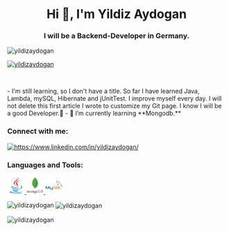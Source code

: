 <h1 align="center">Hi 👋, I'm Yildiz Aydogan</h1>
<h3 align="center">I will be a Backend-Developer in Germany.</h3>

<p align="left"> <img src="https://komarev.com/ghpvc/?username=yildizaydogan&label=Profile%20views&color=0e75b6&style=flat" alt="yildizaydogan" /> </p>

<p align="left"> <a href="https://github.com/ryo-ma/github-profile-trophy"><img src="https://github-profile-trophy.vercel.app/?username=yildizaydogan" alt="yildizaydogan" /></a> </p>

<p align="left"> <a href="https://twitter.com/" target="blank"><img src="https://img.shields.io/twitter/follow/?logo=twitter&style=for-the-badge" alt="" /></a> </p>
- I'm still learning, so I don't have a title. So far I have learned Java, Lambda, mySQL, Hibernate and jUnitTest. I improve myself every day. I will not delete this first article I wrote to customize my Git page. I know I will be a good Developer.💪
- 🌱 I’m currently learning **Mongodb.**

<h3 align="left">Connect with me:</h3>
<p align="left">
<a href="https://linkedin.com/in/https://www.linkedin.com/in/yildizaydogan/" target="blank"><img align="center" src="https://raw.githubusercontent.com/rahuldkjain/github-profile-readme-generator/master/src/images/icons/Social/linked-in-alt.svg" alt="https://www.linkedin.com/in/yildizaydogan/" height="30" width="40" /></a>
</p>

<h3 align="left">Languages and Tools:</h3>
<p align="left"> <a href="https://www.java.com" target="_blank" rel="noreferrer"> <img src="https://raw.githubusercontent.com/devicons/devicon/master/icons/java/java-original.svg" alt="java" width="40" height="40"/> </a> <a href="https://www.mongodb.com/" target="_blank" rel="noreferrer"> <img src="https://raw.githubusercontent.com/devicons/devicon/master/icons/mongodb/mongodb-original-wordmark.svg" alt="mongodb" width="40" height="40"/> </a> <a href="https://www.mysql.com/" target="_blank" rel="noreferrer"> <img src="https://raw.githubusercontent.com/devicons/devicon/master/icons/mysql/mysql-original-wordmark.svg" alt="mysql" width="40" height="40"/> </a> </p>

<p><img align="left" src="https://github-readme-stats.vercel.app/api/top-langs?username=yildizaydogan&show_icons=true&locale=en&layout=compact" alt="yildizaydogan" /></p>

<p>&nbsp;<img align="center" src="https://github-readme-stats.vercel.app/api?username=yildizaydogan&show_icons=true&locale=en" alt="yildizaydogan" /></p>

<p><img align="center" src="https://github-readme-streak-stats.herokuapp.com/?user=yildizaydogan&" alt="yildizaydogan" /></p>
